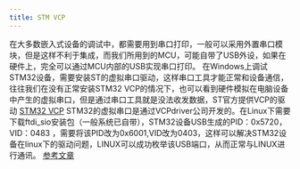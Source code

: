 ```yaml
---
title: STM VCP
---
```


在大多数嵌入式设备的调试中，都需要用到串口打印，一般可以采用外置串口模块，但是这样不利于集成，而我们所用到的MCU，可能自带了USB外设，如果在硬件上，完全可以通过MCU内部的USB实现串口打印。 在Windows上调试STM32设备，需要安装ST的虚拟串口驱动，这样串口工具才能正常和设备通信，往往我们在没有正常安装STM32 VCP的情况下，也可以看到硬件模拟在电脑设备中产生的虚拟串口，但是通过串口工具就是没法收发数据，ST官方提供VCP的驱动 [STM32 VCP](https://www.st.com/content/st_com/en/products/development-tool/tool-development-tool/stm32-tool-development-tool/stm32-utilities/stsw-stm32102.html) STM32的虚拟串口是通过VCPdriver公司开发的。在Linux下需要下载ftdi_sio安装包（一般系统已自带），STM32设备USB生成的PID：0x5720，VID：0483 ，需要将该PID改为0x6001,VID改为0403，这样可以解决STM32设备在linux下的驱动问题，LINUX可以成功枚举该USB端口，从而正常与LINUX进行通讯。 [参考文章](http://bbs.elecfans.com/forum.php?mod=viewthread&tid=1114855&extra=page=3)